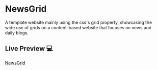 # NewsGrid
A template website mainly using the css's grid property, showcasing the wide use of grids on a content-based website that focuses on news and daily blogs.

## Live Preview 💻
[NewsGrid](https://boring-mirzakhani-021bb8.netlify.app/index.html "NewsGrid's Homepage")
